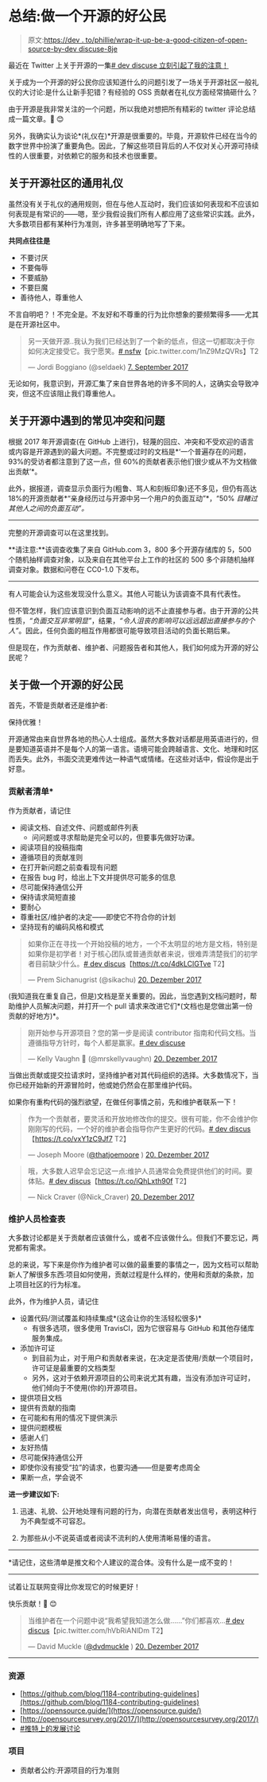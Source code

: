 # 总结:做一个开源的好公民

> 原文:[https://dev . to/phillie/wrap-it-up-be-a-good-citizen-of-open-source-by-dev discuse-8je](https://dev.to/phillie/wrap-it-up-being-a-good-citizen-of-open-source-by-devdiscuss-8je)

最近在 Twitter 上关于开源的一集[# dev discuse 立刻引起了我的注意！](https://twitter.com/ThePracticalDev/status/943303094133288960)

关于成为一个开源的好公民你应该知道什么的问题引发了一场关于开源社区一般礼仪的大讨论:是什么让新手犯错？有经验的 OSS 贡献者在礼仪方面经常搞砸什么？

由于开源是我非常关注的一个问题，所以我绝对想把所有精彩的 twitter 评论总结成一篇文章。💛 😊

另外，我确实认为谈论*(礼仪在)*开源是很重要的。毕竟，开源软件已经在当今的数字世界中扮演了重要角色。因此，了解这些项目背后的人不仅对关心开源可持续性的人很重要，对依赖它的服务和技术也很重要。

## [](#about-the-general-etiquette-in-open-source-communities)关于开源社区的通用礼仪

虽然没有关于礼仪的通用规则，但在与他人互动时，我们应该如何表现和不应该如何表现是有常识的——嗯，至少我假设我们所有人都应用了这些常识实践。此外，大多数项目都有某种行为准则，许多甚至明确地写了下来。

**共同点往往是**

*   不要讨厌
*   不要侮辱
*   不要威胁
*   不要巨魔
*   善待他人，尊重他人

不言自明吧？！不完全是。不友好和不尊重的行为比你想象的要频繁得多——尤其是在开源社区中。

> 另一天做开源..我认为我们已经达到了一个新的低点，但这一切都取决于你如何决定接受它。我宁愿笑。[# nsfw](https://twitter.com/hashtag/nsfw?src=hash&ref_src=twsrc%5Etfw)【pic.twitter.com/1nZ9MzQVRs】T2
> 
> — Jordi Boggiano (@seldaek) [7\. September 2017](https://twitter.com/seldaek/status/905679164090589185?ref_src=twsrc%5Etfw)

无论如何，我意识到，开源汇集了来自世界各地的许多不同的人，这确实会导致冲突，但这不应该阻止我们尊重他人。

## [](#about-common-conflicts-and-problems-encountered-in-open-source)关于开源中遇到的常见冲突和问题

根据 2017 年开源调查(在 GitHub 上进行)，轻蔑的回应、冲突和不受欢迎的语言或内容是开源遇到的最大问题。不完整或过时的文档是*‘一个普遍存在的问题，93%的受访者都注意到了这一点，但 60%的贡献者表示他们很少或从不为文档做出贡献’*。

此外，据报道，调查显示负面行为(粗鲁、骂人和刻板印象)还不多见，但仍有高达 18%的开源贡献者*“亲身经历过与开源中另一个用户的负面互动”*，“50% *目睹过其他人之间的负面互动”。*

* * *

完整的开源调查可以在这里找到。

**请注意:**该调查收集了来自 GitHub.com 3，800 多个开源存储库的 5，500 个随机抽样调查对象，以及来自在其他平台上工作的社区的 500 多个非随机抽样调查对象。数据和问卷在 CC0-1.0 下发布。

* * *

有人可能会认为这些发现没什么意义。其他人可能认为该调查不具有代表性。

但不管怎样，我们应该意识到负面互动影响的远不止直接参与者。由于开源的公共性质，*“负面交互非常明显”*，结果，*“令人沮丧的影响可以远远超出直接参与的个人”*。因此，任何负面的相互作用都很可能导致项目活动的负面长期后果。

但是现在，作为贡献者、维护者、问题报告者和其他人，我们如何成为开源的好公民呢？

## [](#about-being-a-good-citizen-in-open-source)关于做一个开源的好公民

首先，不管是贡献者还是维护者:

保持优雅！

开源通常由来自世界各地的热心人士组成。虽然大多数对话都是用英语进行的，但是要知道英语并不是每个人的第一语言。语境可能会跨越语言、文化、地理和时区而丢失。此外，书面交流更难传达一种语气或情绪。在这些对话中，假设你是出于好意。

### [](#checklist-for-contributors-)贡献者清单*

作为贡献者，请记住

*   阅读文档、自述文件、问题或邮件列表
    *   问问题或寻求帮助是完全可以的，但要事先做好功课。
*   阅读项目的投稿指南
*   遵循项目的贡献准则
*   在打开新问题之前查看现有问题
*   在报告 bug 时，给出上下文并提供尽可能多的信息
*   尽可能保持通信公开
*   保持请求简短直接
*   要耐心
*   尊重社区/维护者的决定——即使它不符合你的计划
*   坚持现有的编码风格和模式

> 如果你正在寻找一个开始投稿的地方，一个不太明显的地方是文档，特别是如果你是初学者！对于核心团队或普通贡献者来说，很难弄清楚我们的初学者目前缺少什么。[# dev discus](https://twitter.com/hashtag/DevDiscuss?src=hash&ref_src=twsrc%5Etfw)【https://t.co/4dkLClGTve T2】
> 
> — Prem Sichanugrist (@sikachu) [20\. Dezember 2017](https://twitter.com/sikachu/status/943304989786566656?ref_src=twsrc%5Etfw)

(我知道我在重复自己，但是)文档是至关重要的。因此，当您遇到文档问题时，帮助维护人员解决问题，并打开一个 pull 请求来改进它们*(文档也是您做出第一份贡献的好地方)*。

> 刚开始参与开源项目？您的第一步是阅读 contributor 指南和代码文档。当遵循指导方针时，每个人都是赢家。[# dev discuse](https://twitter.com/hashtag/devdiscuss?src=hash&ref_src=twsrc%5Etfw)
> 
> — Kelly Vaughn 🎄 (@mrskellyvaughn) [20\. Dezember 2017](https://twitter.com/mrskellyvaughn/status/943303292477636608?ref_src=twsrc%5Etfw)

当做出贡献或提交拉请求时，坚持维护者对其代码组织的选择。大多数情况下，当你已经开始新的开源冒险时，他或她仍然会在那里维护代码。

如果你有重构代码的强烈欲望，在做任何事情之前，先和维护者联系一下！

> 作为一个贡献者，要灵活和开放地修改你的提交。很有可能，你不会维护你刚刚写的代码，一个好的维护者会指导你产生更好的代码。[# dev discus](https://twitter.com/hashtag/DevDiscuss?src=hash&ref_src=twsrc%5Etfw)【https://t.co/vxY1zC9Jf7 T2】
> 
> — Joseph Moore ([@thatjoemoore](https://dev.to/thatjoemoore) ) [20\. Dezember 2017](https://twitter.com/ThatJoeMoore/status/943309114368655360?ref_src=twsrc%5Etfw)

> 哦，大多数人迟早会忘记这一点:维护人员通常会免费提供他们的时间。要体贴。[# dev discus](https://twitter.com/hashtag/DevDiscuss?src=hash&ref_src=twsrc%5Etfw)【https://t.co/iQhLxth90f T2】
> 
> — Nick Craver (@Nick_Craver) [20\. Dezember 2017](https://twitter.com/Nick_Craver/status/943306937629888514?ref_src=twsrc%5Etfw)

### [](#checklist-for-maintainers)维护人员检查表

大多数讨论都是关于贡献者应该做什么，或者不应该做什么。但我们不要忘记，两党都有需求。

总的来说，写下来是你作为维护者可以做的最重要的事情之一，因为文档可以帮助新人了解很多东西:项目如何使用，贡献过程是什么样的，使用和贡献的条款，加上项目社区的行为标准。

此外，作为维护人员，请记住

*   设置代码/测试覆盖和持续集成*(这会让你的生活轻松很多)*
    *   有很多选项，很多使用 TravisCI，因为它很容易与 GitHub 和其他存储库服务集成。
*   添加许可证
    *   到目前为止，对于用户和贡献者来说，在决定是否使用/贡献一个项目时，许可证是最重要的文档类型
    *   另外，这对于依赖开源项目的公司来说尤其有趣，当没有添加许可证时，他们倾向于不使用(你的)开源项目。
*   提供项目文档
*   提供有贡献的指南
*   在可能和有用的情况下提供演示
*   提供问题模板
*   感谢人们
*   友好热情
*   尽可能保持通信公开
*   即使你没有接受“拉”的请求，也要沟通——但是要考虑周全
*   果断一点，学会说不

**进一步建议如下:**

1.  迅速、礼貌、公开地处理有问题的行为，向潜在贡献者发出信号，表明这种行为不典型或不可容忍。

2.  为那些从小不说英语或者阅读不流利的人使用清晰易懂的语言。

* * *

*请记住，这些清单是推文和个人建议的混合体。没有什么是一成不变的！

* * *

试着让互联网变得比你发现它的时候更好！

快乐贡献！💛 😊

> 当维护者在一个问题中说“我希望我知道怎么做……”你们都喜欢...[# dev discus](https://twitter.com/hashtag/DevDiscuss?src=hash&ref_src=twsrc%5Etfw)【pic.twitter.com/hVbRiANlDm T2】
> 
> — David Muckle ([@dvdmuckle](https://dev.to/dvdmuckle) ) [20\. Dezember 2017](https://twitter.com/dvdmuckle/status/943314419529977856?ref_src=twsrc%5Etfw)

* * *

### [](#resource)资源

*   [https://github.com/blog/1184-contributing-guidelines](https://github.com/blog/1184-contributing-guidelines)
*   [https://opensource.guide/](https://opensource.guide/)
*   [http://opensourcesurvey.org/2017/](http://opensourcesurvey.org/2017/)
*   [#推特上的发展讨论](https://twitter.com/ThePracticalDev/status/943303094133288960)

### [](#projects)项目

*   贡献者公约:开源项目的行为准则